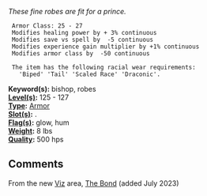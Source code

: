 *These fine robes are fit for a prince.*  

` Armor Class: 25 - 27`  
` Modifies healing power by + 3% continuous`  
` Modifies save vs spell by  -5 continuous`  
` Modifies experience gain multiplier by +1% continuous`  
` Modifies armor class by  -50 continuous`

` The item has the following racial wear requirements:`  
`   'Biped' 'Tail' 'Scaled Race' 'Draconic'.`

**Keyword(s):** bishop, robes  
**[Level(s)](Object_Level.md "wikilink"):** 125 - 127  
**[Type](:Category:_Object_Types.md "wikilink"):**
[Armor](:Category:_Armor.md "wikilink")  
**[Slot(s)](Object_Slots.md "wikilink"):** <worn on body>.  
**[Flag(s)](:Category:_Object_Flags.md "wikilink"):** glow, hum  
**[Weight](Object_Weight.md "wikilink"):** 8 lbs  
**[Quality](Object_Quality.md "wikilink"):** 500 hps  

## Comments

From the new [Viz](:Category:_Viziers.md "wikilink") area, [The
Bond](:Category:The_Bond.md "wikilink") (added July 2023)
